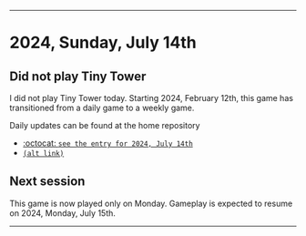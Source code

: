 
***

# 2024, Sunday, July 14th

## Did not play Tiny Tower

<!-- TODO: For each weekly entry, make sure the date is correct. The day of the week should be modified in 4 places !-->

I did not play Tiny Tower today. Starting 2024, February 12th, this game has transitioned from a daily game to a weekly game.

Daily updates can be found at the home repository

- [:octocat: `see the entry for 2024, July 14th`](https://github.com/seanpm2001/SeansLifeArchive_Images_TinyTower/tree/master/tiny%20tower/2024/07_July/14/) 
- [`(alt link)`](/tiny%20tower/2024/07_July/14/)

## Next session

This game is now played only on Monday. Gameplay is expected to resume on 2024, Monday, July 15th.

***
